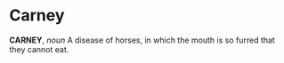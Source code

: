 # Carney

**CARNEY**, _noun_ A disease of horses, in which the mouth is so furred that they cannot eat.